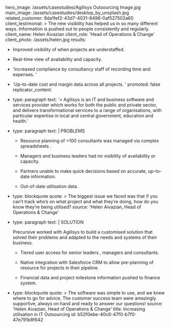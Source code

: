 hero_image: /assets/casestudies/Agilisys Outsourcing Image.jpg
main_image: /assets/casestudies/desktop_by_unsplash.jpg
related_customer: 8da1fef2-43d7-4031-8496-0af527502a60
client_testimonial: >
  The new visibility has helped us in so many different ways. Information is pushed out to people
  consistently and regularly.
client_name: Helen Aivazian
client_role: 'Head of Operations & Change'
client_photo: /assets/helen.jpg
results:
  - Improved visibility of when projects are understaffed.
  - Real-time view of availability and capacity.
  - 'Increased compliance by consultancy staff of recording time and expenses. '
  - 'Up-to-date cost and margin data across all projects. '
promoted: false
replicator_content:
  - 
    type: paragraph
    text: '> Agilisys is an IT and business software and services provider which works for both the public and private sector, and delivers transformational services to a range of organisations, with particular expertise in local and central government, education and health.'
  - 
    type: paragraph
    text: |
      PROBLEMS
      
      + Resource planning of  >100 consultants was managed via complex spreadsheets .
      
      + Managers and business leaders had no visibility of availability or capacity.
      
      + Partners unable to make quick decisions based on accurate, up-to-date information.
      
      + Out-of-date utilisation data.
  - 
    type: blockquote
    quote: >
      The biggest issue we faced was that if you can’t track who’s on what project and what they’re
      doing, how do you know they’re being utilised?
    source: 'Helen Aivazian, Head of Operations & Change'
  - 
    type: paragraph
    text: |
      SOLUTION
      
      Precursive worked with Agilisys to build a customised solution that solved their problems and adapted to the needs and systems of their business.
      
      + Tiered user access for senior leaders , managers and consultants.
      
      + Native integration with Salesforce CRM to allow pre-planning of resource for projects in their pipeline.
      
      + Financial data and project milestone information pushed to finance system.
  - 
    type: blockquote
    quote: >
      The software was simple to use, and we knew where to go for advice. The customer success team were
      amazingly supportive, always on hand and ready to answer our questions!
    source: 'Helen Aivazian, Head of Operations & Change'
title: Increasing utilisation in IT Outsourcing
id: b52f0ebe-40c6-47f0-b7f0-47e791b8f642
